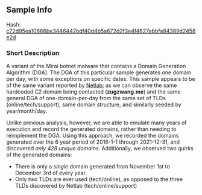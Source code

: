 ## Sample Info

Hash: [c72d95ea10666be3446442bdf40d4b5a672d2f3e4f4627abbfa84389d2458e2d](https://www.virustotal.com/gui/file/c72d95ea10666be3446442bdf40d4b5a672d2f3e4f4627abbfa84389d2458e2d/detection)

### Short Description

A variant of the Mirai botnet malware that contains a Domain Generation Algorithm (DGA). The DGA of this particular sample generates one domain per day, with some exceptions on specific dates. This sample appears to be of the same variant reported by [Netlab](https://blog.netlab.360.com/new-mirai-variant-with-dga/); as we can observe the same hardcoded C2 domain being contacted (__zugzwang.me__) and the same general DGA of one-domain-per-day from the same set of TLDs (online/tech/support), same domain structure, and similarly seeded by year/month/day. 

Unlike previous analysis, however, we are able to emulate many years of execution and record the generated domains, rather than needing to reimplement the DGA. Using this approach, we recorded the domains generated over the 6 year period of 2016-1-1 through 2021-12-31, and discovered _only 428 unique domains_. Additionally, we observed two quirks of the generated domains: 

- There is only a _single_ domain generated from November 1st to December 3rd of every year.
- Only _two_ TLDs are ever used (tech/online), as opposed to the three TLDs discovered by Netlab (tech/online/support)
